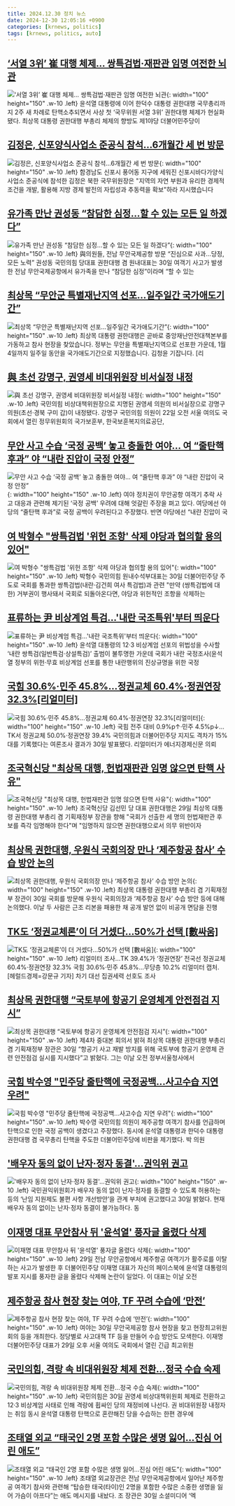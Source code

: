 ```yaml
---
title: 2024.12.30 정치 뉴스
date: 2024-12-30 12:05:16 +0900
categories: [krnews, politics]
tags: [krnews, politics, auto]
---
```

## [‘서열 3위’ 崔 대행 체제… 쌍특검법·재판관 임명 여전한 뇌관](https://n.news.naver.com/mnews/article/005/0001748539)

![‘서열 3위’ 崔 대행 체제… 쌍특검법·재판관 임명 여전한 뇌관](https://mimgnews.pstatic.net/image/origin/005/2024/12/29/1748539.jpg?type=nf220_150){: width="100" height="150" .w-10 .left}
윤석열 대통령에 이어 한덕수 대통령 권한대행 국무총리까지 2주 새 차례로 탄핵소추되면서 사상 첫 ‘국무위원 서열 3위’ 권한대행 체제가 현실화됐다. 최상목 대통령 권한대행 부총리 체제의 향방도 제1야당 더불어민주당이

## [김정은, 신포양식사업소 준공식 참석…6개월간 세 번 방문](https://n.news.naver.com/mnews/article/057/0001863607)

![김정은, 신포양식사업소 준공식 참석…6개월간 세 번 방문](https://mimgnews.pstatic.net/image/origin/057/2024/12/30/1863607.jpg?type=nf220_150){: width="100" height="150" .w-10 .left}
함경남도 신포시 풍어동 지구에 세워진 신포시바다가양식사업소 준공식에 참석한 김정은 북한 국무위원장은 "지역의 자연 부원과 유리한 경제적 조건을 개발, 활용해 지방 경제 발전의 자립성과 추동력을 확보"하라 지시했습니다

## [유가족 만난 권성동 “참담한 심정…할 수 있는 모든 일 하겠다”](https://n.news.naver.com/mnews/article/009/0005421389)

![유가족 만난 권성동 “참담한 심정…할 수 있는 모든 일 하겠다”](https://mimgnews.pstatic.net/image/origin/009/2024/12/30/5421389.jpg?type=nf220_150){: width="100" height="150" .w-10 .left}
與의원들, 전남 무안국제공항 방문 “진심으로 사과…당정, 모든 노력” 권성동 국민의힘 당대표 권한대행 겸 원내대표는 30일 여객기 사고가 발생한 전남 무안국제공항에서 유가족을 만나 “참담한 심정”이라며 “할 수 있는

## [최상목 “무안군 특별재난지역 선포…일주일간 국가애도기간”](https://n.news.naver.com/mnews/article/056/0011865971)

![최상목 “무안군 특별재난지역 선포…일주일간 국가애도기간”](https://mimgnews.pstatic.net/image/origin/056/2024/12/29/11865971.jpg?type=nf220_150){: width="100" height="150" .w-10 .left}
최상목 대통령 권한대행은 곧바로 중앙재난안전대책본부를 가동하고 참사 현장을 찾았습니다. 정부는 무안을 특별재난지역으로 선포한 가운데, 1월 4일까지 일주일 동안을 국가애도기간으로 지정했습니다. 김청윤 기잡니다. [리

## [與 초선 강명구, 권영세 비대위원장 비서실정 내정](https://n.news.naver.com/mnews/article/018/0005915431)

![與 초선 강명구, 권영세 비대위원장 비서실정 내정](https://mimgnews.pstatic.net/image/origin/018/2024/12/30/5915431.jpg?type=nf220_150){: width="100" height="150" .w-10 .left}
국민의힘 비상대책위원장으로 지명된 권영세 의원의 비서실장으로 강명구 의원(초선·경북 구미 갑)이 내정됐다. 강명구 국민의힘 의원이 22일 오전 서울 여의도 국회에서 열린 정무위원회의 국가보훈부, 한국보훈복지의료공단,

## [무안 사고 수습 ‘국정 공백’ 놓고 충돌한 여야… 여 “줄탄핵 후과” 야 “내란 진압이 국정 안정”](https://n.news.naver.com/mnews/article/082/0001305162)

![무안 사고 수습 ‘국정 공백’ 놓고 충돌한 여야… 여 “줄탄핵 후과” 야 “내란 진압이 국정 안정”](https://mimgnews.pstatic.net/image/origin/082/2024/12/30/1305162.jpg?type=nf220_150){: width="100" height="150" .w-10 .left}
여야 정치권이 무안공항 여객기 추락 사고 대응과 관련해 제기된 ‘국정 공백’ 우려에 대해 엇갈린 주장을 펴고 있다. 여당에선 야당의 “줄탄핵 후과”로 국정 공백이 우려된다고 주장했다. 반면 야당에선 “내란 진압이 국

## [여 박형수 "쌍특검법 '위헌 조항' 삭제 야당과 협의할 용의 있어"](https://n.news.naver.com/mnews/article/003/0012987417)

![여 박형수 "쌍특검법 '위헌 조항' 삭제 야당과 협의할 용의 있어"](https://mimgnews.pstatic.net/image/origin/003/2024/12/30/12987417.jpg?type=nf220_150){: width="100" height="150" .w-10 .left}
박형수 국민의힘 원내수석부대표는 30일 더불어민주당 주도로 국회를 통과한 쌍특검법(내란·김건희 여사 특검법)과 관련 "만약 (쌍특검법에 대한) 거부권이 행사돼서 국회로 되돌아온다면, 야당과 위헌적인 조항을 삭제하는

## [표류하는 尹 비상계엄 특검…'내란 국조특위'부터 띄운다](https://n.news.naver.com/mnews/article/011/0004433453)

![표류하는 尹 비상계엄 특검…'내란 국조특위'부터 띄운다](https://mimgnews.pstatic.net/image/origin/011/2024/12/29/4433453.jpg?type=nf220_150){: width="100" height="150" .w-10 .left}
윤석열 대통령의 12·3 비상계엄 선포의 위법성을 수사할 ‘내란 쌍특검(일반특검·상설특검)’ 출범이 불투명한 가운데 국회가 내란 국정조사(윤석열 정부의 위헌·무효 비상계엄 선포를 통한 내란행위의 진상규명을 위한 국정

## [국힘 30.6%·민주 45.8%…정권교체 60.4%·정권연장 32.3%[리얼미터]](https://n.news.naver.com/mnews/article/001/0015131577)

![국힘 30.6%·민주 45.8%…정권교체 60.4%·정권연장 32.3%[리얼미터]](https://mimgnews.pstatic.net/image/origin/001/2024/12/30/15131577.jpg?type=nf220_150){: width="100" height="150" .w-10 .left}
국힘 전주 대비 0.9%p↑·민주 4.5%p↓…TK서 정권교체 50.0%·정권연장 39.4% 국민의힘과 더불어민주당 지지도 격차가 15%대를 기록했다는 여론조사 결과가 30일 발표됐다. 리얼미터가 에너지경제신문 의뢰

## [조국혁신당 "최상목 대행, 헌법재판관 임명 않으면 탄핵 사유"](https://n.news.naver.com/mnews/article/448/0000498751)

![조국혁신당 "최상목 대행, 헌법재판관 임명 않으면 탄핵 사유"](https://mimgnews.pstatic.net/image/origin/448/2024/12/29/498751.jpg?type=nf220_150){: width="100" height="150" .w-10 .left}
조국혁신당 김선민 당 대표 권한대행은 29일 최상목 대통령 권한대행 부총리 겸 기획재정부 장관을 향해 "국회가 선출한 세 명의 헌법재판관 후보를 즉각 임명해야 한다"며 "임명하지 않으면 권한대행으로서 의무 위반이자

## [최상목 권한대행, 우원식 국회의장 만나 ‘제주항공 참사’ 수습 방안 논의](https://n.news.naver.com/mnews/article/023/0003879373)

![최상목 권한대행, 우원식 국회의장 만나 ‘제주항공 참사’ 수습 방안 논의](https://mimgnews.pstatic.net/image/origin/023/2024/12/30/3879373.jpg?type=nf220_150){: width="100" height="150" .w-10 .left}
최상목 대통령 권한대행 부총리 겸 기획재정부 장관이 30일 국회를 방문해 우원식 국회의장과 ‘제주항공 참사’ 수습 방안 등에 대해 논의했다. 이날 두 사람은 근조 리본을 패용한 채 공개 발언 없이 비공개 면담을 진행

## [TK도 ‘정권교체론’이 더 거셌다…50%가 선택 [數싸움]](https://n.news.naver.com/mnews/article/016/0002409111)

![TK도 ‘정권교체론’이 더 거셌다…50%가 선택 [數싸움]](https://mimgnews.pstatic.net/image/origin/016/2024/12/30/2409111.jpg?type=nf220_150){: width="100" height="150" .w-10 .left}
리얼미터 조사…TK 39.4%가 ‘정권연장’ 전국선 정권교체 60.4%·정권연장 32.3% 국힘 30.6%·민주 45.8%…무당층 10.2% 리얼미터 캡처. [헤럴드경제=강문규 기자] 차기 대선 집권세력 선호도 조사

## [최상목 권한대행 “국토부에 항공기 운영체계 안전점검 지시”](https://n.news.naver.com/mnews/article/023/0003879354)

![최상목 권한대행 “국토부에 항공기 운영체계 안전점검 지시”](https://mimgnews.pstatic.net/image/origin/023/2024/12/30/3879354.jpg?type=nf220_150){: width="100" height="150" .w-10 .left}
제4차 중대본 회의서 밝혀 최상목 대통령 권한대행 부총리 겸 기획재정부 장관은 30일 “항공기 사고 재발 방지를 위해 국토부에 항공기 운영체 관련 안전점검 실시를 지시했다”고 밝혔다. 그는 이날 오전 정부서울청사에서

## [국힘 박수영 "민주당 줄탄핵에 국정공백...사고수습 지연 우려"](https://n.news.naver.com/mnews/article/277/0005525105)

![국힘 박수영 "민주당 줄탄핵에 국정공백...사고수습 지연 우려"](https://mimgnews.pstatic.net/image/origin/277/2024/12/30/5525105.jpg?type=nf220_150){: width="100" height="150" .w-10 .left}
박수영 국민의힘 의원이 제주공항 여객기 참사를 언급하며 탄핵으로 인한 국정 공백이 생겼다고 주장했다. 동시에 윤석열 대통령과 한덕수 대통령 권한대행 겸 국무총리 탄핵을 주도한 더불어민주당에 비판을 제기했다. 박 의원

## ['배우자 동의 없이 난자·정자 동결'…권익위 권고](https://n.news.naver.com/mnews/article/011/0004433672)

!['배우자 동의 없이 난자·정자 동결'…권익위 권고](https://mimgnews.pstatic.net/image/origin/011/2024/12/30/4433672.jpg?type=nf220_150){: width="100" height="150" .w-10 .left}
국민권익위원회가 배우자 동의 없이 난자·정자를 동결할 수 있도록 허용하는 등의 ‘난임 지원제도 불편 사항 개선방안’을 관계 부처에 권고했다고 30일 밝혔다. 현재 배우자 동의 없이는 난자·정자 동결이 불가능하다. 동

## [이재명 대표 무안참사 뒤 '윤석열' 풍자글 올렸다 삭제](https://n.news.naver.com/mnews/article/654/0000099104)

![이재명 대표 무안참사 뒤 '윤석열' 풍자글 올렸다 삭제](https://mimgnews.pstatic.net/image/origin/654/2024/12/29/99104.jpg?type=nf220_150){: width="100" height="150" .w-10 .left}
29일 전남 무안공항에서 제주항공 여객기가 활주로를 이탈하는 사고가 발생한 후 더불어민주당 이재명 대표가 자신의 페이스북에 윤석열 대통령의 발포 지시를 풍자한 글을 올렸다 삭제해 논란이 일었다. 이 대표는 이날 오전

## [제주항공 참사 현장 찾는 여야, TF 꾸려 수습에 ‘만전’](https://n.news.naver.com/mnews/article/018/0005915224)

![제주항공 참사 현장 찾는 여야, TF 꾸려 수습에 ‘만전’](https://mimgnews.pstatic.net/image/origin/018/2024/12/30/5915224.jpg?type=nf220_150){: width="100" height="150" .w-10 .left}
여야는 30일 무안국제공항 참사 현장을 찾고 현장최고위원회의 등을 개최한다. 정당별로 사고대책 TF 등을 만들어 수습 방안도 모색한다. 이재명 더불어민주당 대표가 29일 오후 서울 여의도 국회에서 열린 긴급 최고위원

## [국민의힘, 격랑 속 비대위원장 체제 전환…정국 수습 숙제](https://n.news.naver.com/mnews/article/277/0005525205)

![국민의힘, 격랑 속 비대위원장 체제 전환…정국 수습 숙제](https://mimgnews.pstatic.net/image/origin/277/2024/12/30/5525205.jpg?type=nf220_150){: width="100" height="150" .w-10 .left}
국민의힘은 30일 권영세 비상대책위원회 체제로 전환하고 12·3 비상계엄 사태로 인해 격랑에 휩싸인 당의 재정비에 나선다. 권 비대위원장 내정자는 취임 동시 윤석열 대통령 탄핵으로 혼란해진 당을 수습하는 한편 경우에

## [조태열 외교 “태국인 2명 포함 수많은 생명 잃어…진심 어린 애도”](https://n.news.naver.com/mnews/article/028/0002724112)

![조태열 외교 “태국인 2명 포함 수많은 생명 잃어…진심 어린 애도”](https://mimgnews.pstatic.net/image/origin/028/2024/12/30/2724112.jpg?type=nf220_150){: width="100" height="150" .w-10 .left}
조태열 외교장관은 전남 무안국제공항에서 일어난 제주항공 여객기 참사와 관련해 “탑승한 태국(타이)인 2명을 포함한 수많은 소중한 생명을 잃어 가슴이 아프다”는 애도 메시지를 내놨다. 조 장관은 30일 소셜미디어 ‘엑

